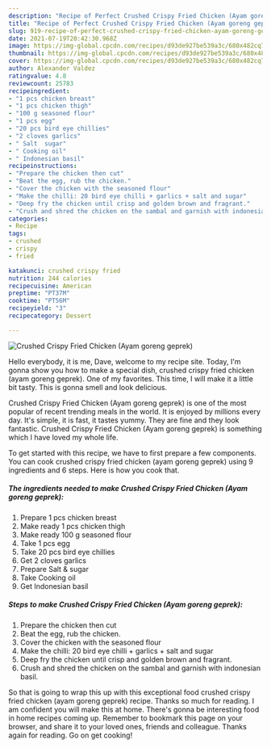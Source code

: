 ```yaml
---
description: "Recipe of Perfect Crushed Crispy Fried Chicken (Ayam goreng geprek)"
title: "Recipe of Perfect Crushed Crispy Fried Chicken (Ayam goreng geprek)"
slug: 919-recipe-of-perfect-crushed-crispy-fried-chicken-ayam-goreng-geprek
date: 2021-07-19T20:42:30.968Z
image: https://img-global.cpcdn.com/recipes/d93de927be539a3c/680x482cq70/crushed-crispy-fried-chicken-ayam-goreng-geprek-recipe-main-photo.jpg
thumbnail: https://img-global.cpcdn.com/recipes/d93de927be539a3c/680x482cq70/crushed-crispy-fried-chicken-ayam-goreng-geprek-recipe-main-photo.jpg
cover: https://img-global.cpcdn.com/recipes/d93de927be539a3c/680x482cq70/crushed-crispy-fried-chicken-ayam-goreng-geprek-recipe-main-photo.jpg
author: Alexander Valdez
ratingvalue: 4.8
reviewcount: 25783
recipeingredient:
- "1 pcs chicken breast"
- "1 pcs chicken thigh"
- "100 g seasoned flour"
- "1 pcs egg"
- "20 pcs bird eye chillies"
- "2 cloves garlics"
- " Salt  sugar"
- " Cooking oil"
- " Indonesian basil"
recipeinstructions:
- "Prepare the chicken then cut"
- "Beat the egg, rub the chicken."
- "Cover the chicken with the seasoned flour"
- "Make the chilli: 20 bird eye chilli + garlics + salt and sugar"
- "Deep fry the chicken until crisp and golden brown and fragrant."
- "Crush and shred the chicken on the sambal and garnish with indonesian basil."
categories:
- Recipe
tags:
- crushed
- crispy
- fried

katakunci: crushed crispy fried 
nutrition: 244 calories
recipecuisine: American
preptime: "PT37M"
cooktime: "PT56M"
recipeyield: "3"
recipecategory: Dessert

---
```



![Crushed Crispy Fried Chicken (Ayam goreng geprek)](https://img-global.cpcdn.com/recipes/d93de927be539a3c/680x482cq70/crushed-crispy-fried-chicken-ayam-goreng-geprek-recipe-main-photo.jpg)

Hello everybody, it is me, Dave, welcome to my recipe site. Today, I'm gonna show you how to make a special dish, crushed crispy fried chicken (ayam goreng geprek). One of my favorites. This time, I will make it a little bit tasty. This is gonna smell and look delicious.



Crushed Crispy Fried Chicken (Ayam goreng geprek) is one of the most popular of recent trending meals in the world. It is enjoyed by millions every day. It's simple, it is fast, it tastes yummy. They are fine and they look fantastic. Crushed Crispy Fried Chicken (Ayam goreng geprek) is something which I have loved my whole life.


To get started with this recipe, we have to first prepare a few components. You can cook crushed crispy fried chicken (ayam goreng geprek) using 9 ingredients and 6 steps. Here is how you cook that.

<!--inarticleads1-->

##### The ingredients needed to make Crushed Crispy Fried Chicken (Ayam goreng geprek):

1. Prepare 1 pcs chicken breast
1. Make ready 1 pcs chicken thigh
1. Make ready 100 g seasoned flour
1. Take 1 pcs egg
1. Take 20 pcs bird eye chillies
1. Get 2 cloves garlics
1. Prepare  Salt &amp; sugar
1. Take  Cooking oil
1. Get  Indonesian basil




<!--inarticleads2-->

##### Steps to make Crushed Crispy Fried Chicken (Ayam goreng geprek):

1. Prepare the chicken then cut
1. Beat the egg, rub the chicken.
1. Cover the chicken with the seasoned flour
1. Make the chilli: 20 bird eye chilli + garlics + salt and sugar
1. Deep fry the chicken until crisp and golden brown and fragrant.
1. Crush and shred the chicken on the sambal and garnish with indonesian basil.




So that is going to wrap this up with this exceptional food crushed crispy fried chicken (ayam goreng geprek) recipe. Thanks so much for reading. I am confident you will make this at home. There's gonna be interesting food in home recipes coming up. Remember to bookmark this page on your browser, and share it to your loved ones, friends and colleague. Thanks again for reading. Go on get cooking!
